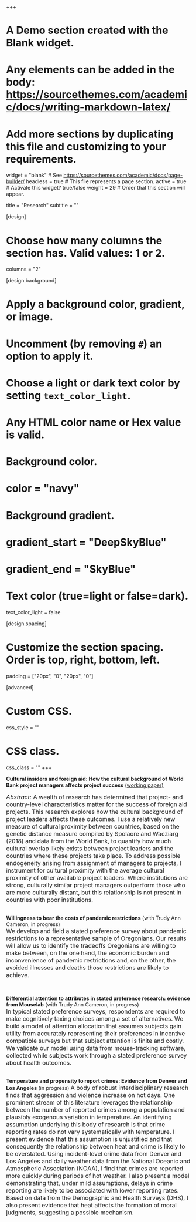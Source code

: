+++
# A Demo section created with the Blank widget.
# Any elements can be added in the body: https://sourcethemes.com/academic/docs/writing-markdown-latex/
# Add more sections by duplicating this file and customizing to your requirements.

widget = "blank"  # See https://sourcethemes.com/academic/docs/page-builder/
headless = true  # This file represents a page section.
active = true  # Activate this widget? true/false
weight = 29  # Order that this section will appear.

title = "Research"
subtitle = ""

[design]
  # Choose how many columns the section has. Valid values: 1 or 2.
  columns = "2"

[design.background]
  # Apply a background color, gradient, or image.
  #   Uncomment (by removing `#`) an option to apply it.
  #   Choose a light or dark text color by setting `text_color_light`.
  #   Any HTML color name or Hex value is valid.

  # Background color.
  # color = "navy"
  
  # Background gradient.
  # gradient_start = "DeepSkyBlue"
  # gradient_end = "SkyBlue"


  # Text color (true=light or false=dark).
  text_color_light = false

[design.spacing]
  # Customize the section spacing. Order is top, right, bottom, left.
  padding = ["20px", "0", "20px", "0"]

[advanced]
 # Custom CSS. 
 css_style = ""
 
 # CSS class.
 css_class = ""
+++

**Cultural insiders and foreign aid: How the cultural background of World Bank project managers affects project success** [(working paper)](files/Cultural-insiders-foreign-aid_Mitchell-Nelson.pdf)

<font size="3.5">
<i>Abstract</i>: A wealth of research has determined that project- and country-level characteristics matter for the success of foreign aid projects. This research explores how the cultural background of project leaders affects these outcomes. I use a relatively new measure of cultural proximity between countries, based on the genetic distance measure compiled by Spolaore and Wacziarg (2018) and data from the World Bank, to quantify how much cultural overlap likely exists between project leaders and the countries where these projects take place. To address possible endogeneity arising from assignment of managers to projects, I instrument for cultural proximity with the average cultural proximity of other available project leaders. Where institutions are strong, culturally similar project managers outperform those who are more culturally distant, but this relationship is not present in countries with poor institutions.</font>

<br>
<br>

<strong>Willingness to bear the costs of pandemic restrictions</strong> (with Trudy Ann Cameron, in progress)
<br>
<font size="3.5">
We develop and field a stated preference survey about pandemic restrictions to a representative sample of Oregonians. Our results will allow us to identify the tradeoffs Oregonians are willing to make between, on the one hand, the economic burden and inconvenience of pandemic restrictions and, on the other, the avoided illnesses and deaths those restrictions are likely to achieve.
</font>

<br>

<strong>Differential attention to attributes in stated preference research: evidence from Mouselab</strong> (with Trudy Ann Cameron, in progress)
<br>
<font size="3.5">
In typical stated preference surveys, respondents are required to make cognitively taxing choices among a set of alternatives. We build a model of attention allocation that assumes subjects gain utility from accurately representing their preferences in incentive compatible surveys but that subject attention is finite and costly. We validate our model using data from mouse-tracking software, collected while subjects work through a stated preference survey about health outcomes.
</font>

<br>
<strong>Temperature and propensity to report crimes:  Evidence from Denver and Los Angeles</strong> (in progress)
<font size="3.5">
A body of robust interdisciplinary research finds that aggression and violence increase on hot days. One prominent stream of this literature leverages the relationship between the number of reported crimes among a population and plausibly exogenous variation in temperature. An identifying assumption underlying this body of research is that crime reporting rates do not vary systematically with temperature. I present evidence that this assumption is unjustified and that consequently the relationship between heat and crime is likely to be overstated. Using incident-level crime data from Denver and Los Angeles and daily weather data from the National Oceanic and Atmospheric Association (NOAA), I find that crimes are reported more quickly during periods of hot weather. I also present a model demonstrating that, under mild assumptions, delays in crime reporting are likely to be associated with lower reporting rates. Based on data from the Demographic and Health Surveys (DHS), I also present evidence that heat affects the formation of moral judgments, suggesting a possible mechanism.
</font>


